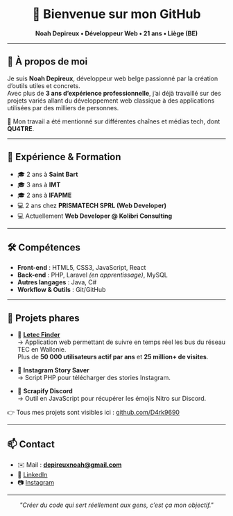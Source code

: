<h1 align="center">👋 Bienvenue sur mon GitHub</h1>

<p align="center">
  <b>Noah Depireux • Développeur Web • 21 ans • Liège (BE)</b>  
</p>

---

## 🚀 À propos de moi
Je suis **Noah Depireux**, développeur web belge passionné par la création d’outils utiles et concrets.  
Avec plus de **3 ans d’expérience professionnelle**, j’ai déjà travaillé sur des projets variés allant du développement web classique à des applications utilisées par des milliers de personnes.  

🎥 Mon travail a été mentionné sur différentes chaînes et médias tech, dont **QU4TRE**.  

---

## 💼 Expérience & Formation
- 🎓 2 ans à **Saint Bart**
- 🎓 3 ans à **IMT**
- 🎓 2 ans à **IFAPME**
- 💻 2 ans chez **PRISMATECH SPRL (Web Developer)**
- 💻 Actuellement **Web Developer @ Kolibri Consulting**

---

## 🛠️ Compétences
- **Front-end** : HTML5, CSS3, JavaScript, React 
- **Back-end** : PHP, Laravel *(en apprentissage)*, MySQL  
- **Autres langages** : Java, C#  
- **Workflow & Outils** : Git/GitHub 

---

## 📂 Projets phares
- 🚌 **[Letec Finder](https://letecfinder.be/)**  
  → Application web permettant de suivre en temps réel les bus du réseau TEC en Wallonie.  
  Plus de **50 000 utilisateurs actif par ans** et **25 million+ de visites**.  

- 📸 **Instagram Story Saver**  
  → Script PHP pour télécharger des stories Instagram.  

- 💬 **Scrapify Discord**  
  → Outil en JavaScript pour récupérer les émojis Nitro sur Discord.  

👉 Tous mes projets sont visibles ici : [github.com/D4rk9690](https://github.com/D4rk9690)

---

## 📫 Contact
- ✉️ Mail : **depireuxnoah@gmail.com**  
- 💼 [LinkedIn](https://www.linkedin.com/in/noah-depireux/)  
- 📷 [Instagram](https://instagram.com/noah_dep)  

---

<p align="center">
  <i>"Créer du code qui sert réellement aux gens, c’est ça mon objectif."</i>
</p>
